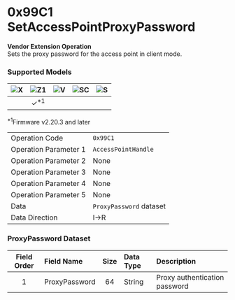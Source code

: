 # 0x99C1 SetAccessPointProxyPassword

**Vendor Extension Operation**  
Sets the proxy password for the access point in client mode.  

### Supported Models
| ![X](https://img.shields.io/badge/X-purple) | ![Z1](https://img.shields.io/badge/Z1-blue) | ![V](https://img.shields.io/badge/V-green) | ![SC](https://img.shields.io/badge/SC-orange) | ![S](https://img.shields.io/badge/S-red) |
|:-:|:-:|:-:|:-:|:-:|
|   | ✓<sup>\*1</sup> |   |   |   |

<sup>\*1</sup>Firmware v2.20.3 and later  

| | |
|:--|:--|
| Operation Code | `0x99C1` |
| Operation Parameter 1 | `AccessPointHandle` |
| Operation Parameter 2 | None |
| Operation Parameter 3 | None |
| Operation Parameter 4 | None |
| Operation Parameter 5 | None |
| Data | `ProxyPassword` dataset |
| Data Direction | I->R |

### ProxyPassword Dataset

| Field Order | Field Name | Size | Data Type | Description |
|:-:|:--|:-:|:--|:--|
| 1 | ProxyPassword | 64 | String | Proxy authentication password |
